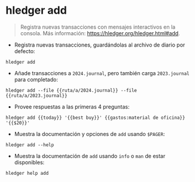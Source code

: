 # hledger add

> Registra nuevas transacciones con mensajes interactivos en la consola.
> Más información: <https://hledger.org/hledger.html#add>.

- Registra nuevas transacciones, guardándolas al archivo de diario por defecto:

`hledger add`

- Añade transacciones a `2024.journal`, pero también carga `2023.journal` para completado:

`hledger add --file {{ruta/a/2024.journal}} --file {{ruta/a/2023.journal}}`

- Provee respuestas a las primeras 4 preguntas:

`hledger add {{today}} '{{best buy}}' {{gastos:material de oficina}} '{{$20}}'`

- Muestra la documentación y opciones de `add` usando `$PAGER`:

`hledger add --help`

- Muestra la documentación de `add` usando `info` o `man` de estar disponibles:

`hledger help add`
